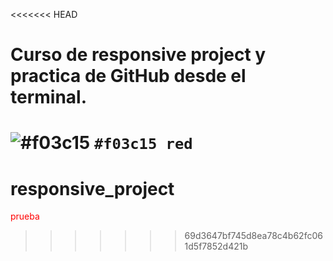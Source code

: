 <<<<<<< HEAD
# Curso de responsive project y practica de GitHub desde el terminal.

![#f03c15](https://placehold.it/15/hola/000000?text=+) `#f03c15 red`
=======

# responsive_project
<span style="color:red">prueba</span>
>>>>>>> 69d3647bf745d8ea78c4b62fc061d5f7852d421b
